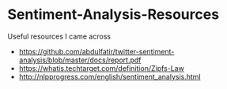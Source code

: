 # Sentiment-Analysis-Resources
Useful resources I came across

- https://github.com/abdulfatir/twitter-sentiment-analysis/blob/master/docs/report.pdf
- https://whatis.techtarget.com/definition/Zipfs-Law
- http://nlpprogress.com/english/sentiment_analysis.html
